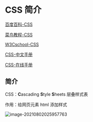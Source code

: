 # CSS 简介

[百度百科-CSS](https://baike.baidu.com/item/CSS/5457?fr=aladdin)

[菜鸟教程-CSS](https://www.runoob.com/css/css-intro.html)

[W3Cschool-CSS](https://www.w3cschool.cn/css/)

[CSS-中文手册](https://www.xp.cn/css3/)

[CSS-在线手册](http://www.html.cn/book/css20/)



## 简介

CSS：**C**ascading **S**tyle **S**heets  层叠样式表

作用：给网页元素 html 添加样式

![image-20210802025957763](https://attach.blog.wen7.online/20210802025957.png)



